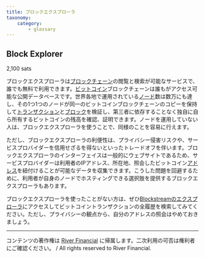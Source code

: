 ```yaml
---
title: ブロックエクスプローラ
taxonomy:
    category:
        - glossary
---
```


## Block Explorer
2,100 sats

ブロックエクスプローラは[ブロックチェーン](https://lostinbitcoin.sakuraweb.com/glossary/blockchain/)の閲覧と検索が可能なサービスで、誰でも無料で利用できます。[ビットコイン](https://lostinbitcoin.sakuraweb.com/glossary/bitcoin/)ブロックチェーンは誰もがアクセス可能な公開データベースです。世界各地で運用されている[ノード](https://lostinbitcoin.sakuraweb.com/glossary/node/)数は数万にも達し、その1つ1つのノードが同一のビットコインブロックチェーンのコピーを保持して[トランザクション](https://lostinbitcoin.sakuraweb.com/glossary/transaction/)と[ブロック](https://lostinbitcoin.sakuraweb.com/glossary/block/)を検証し、第三者に依存することなく独自に自ら所有するビットコインの残高を確認、証明できます。ノードを運用していない人は、ブロックエクスプローラを使うことで、同様のことを容易に行えます。

ただし、ブロックエクスプローラの利便性は、プライバシー侵害リスクや、サービスプロバイダーを信用せざるを得ないといったトレードオフを伴います。ブロックエクスプローラのインターフェイスは一般的にウェブサイトであるため、サービスプロバイダーは利用者のIPアドレス、所在地、照会したビットコイン[アドレス](https://lostinbitcoin.sakuraweb.com/glossary/address/)を紐付けることが可能なデータを収集できます。こうした問題を回避するために、利用者が自身のノードでホスティングできる選択肢を提供するブロックエクスプローラもあります。

ブロックエクスプローラを使ったことがない方は、ぜひ[Blockstreamのエクスプローラ](https://blockstream.info/)にアクセスしてビットコイントランザクションの全履歴を検索してみてください。ただし、プライバシーの観点から、自分のアドレスの照会はやめておきましょう。

---
コンテンツの著作権は [River Financial](https://river.com/) に帰属します。二次利用の可否は権利者にご確認ください。 / All rights reserved to River Financial.
